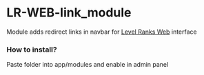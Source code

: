 # LR-WEB-link_module

Module adds redirect links in navbar for [Level Ranks Web](https://github.com/levelsranks/levels-ranks-web) interface

### How to install?

Paste folder into app/modules and enable in admin panel
